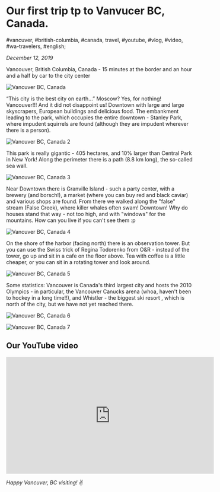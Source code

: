 # Our first trip tp to Vanvucer BC, Canada.

#vancuver, #british-columbia, #canada, travel, #youtube, #vlog, #video, #wa-travelers, #english;

_December 12, 2019_

Vancouver, British Columbia, Canada - 15 minutes at the border and an hour and a half by car to the city center

![Vancuver BC, Canada](/images/our-first-trip-to-vancuver-bc-canada/1.jpg "Vancuver BC, Canada")

“This city is the best city on earth…” Moscow? Yes, for nothing! Vancouver!!! And it did not disappoint us! Downtown with large and large skyscrapers, European buildings and delicious food. The embankment leading to the park, which occupies the entire downtown - Stanley Park, where impudent squirrels are found (although they are impudent wherever there is a person).

![Vancuver BC, Canada 2](/images/our-first-trip-to-vancuver-bc-canada/2.jpg "Vancuver BC, Canada 2")

This park is really gigantic - 405 hectares, and 10% larger than Central Park in New York! Along the perimeter there is a path (8.8 km long), the so-called sea wall.

![Vancuver BC, Canada 3](/images/our-first-trip-to-vancuver-bc-canada/3.jpg "Vancuver BC, Canada 3")

Near Downtown there is Granville Island - such a party center, with a brewery (and borsch!), a market (where you can buy red and black caviar) and various shops are found. From there we walked along the "false" stream (False Creek), where killer whales often swam! Downtown! Why do houses stand that way - not too high, and with "windows" for the mountains. How can you live if you can't see them :p

![Vancuver BC, Canada 4](/images/our-first-trip-to-vancuver-bc-canada/4.jpg "Vancuver BC, Canada 4")

On the shore of the harbor (facing north) there is an observation tower. But you can use the Swiss trick of Regina Todorenko from O&R - instead of the tower, go up and sit in a cafe on the floor above. Tea with coffee is a little cheaper, or you can sit in a rotating tower and look around.

![Vancuver BC, Canada 5](/images/our-first-trip-to-vancuver-bc-canada/5.jpg "Vancuver BC, Canada 5")

Some statistics: Vancouver is Canada's third largest city and hosts the 2010 Olympics - in particular, the Vancouver Canucks arena (whoa, haven't been to hockey in a long time!!), and Whistler - the biggest ski resort , which is north of the city, but we have not yet reached there.

![Vancuver BC, Canada 6](/images/our-first-trip-to-vancuver-bc-canada/6.jpg "Vancuver BC, Canada 6")

![Vancuver BC, Canada 7](/images/our-first-trip-to-vancuver-bc-canada/7.jpg "Vancuver BC, Canada 7")


## Our YouTube video

<iframe width="560" height="315" src="https://www.youtube.com/embed/wq2ZUSnsF9Y" title="YouTube video player" frameborder="0" allow="accelerometer; autoplay; clipboard-write; encrypted-media; gyroscope; picture-in-picture" allowfullscreen></iframe>

_Happy Vancuver, BC visiting!_ :v:
